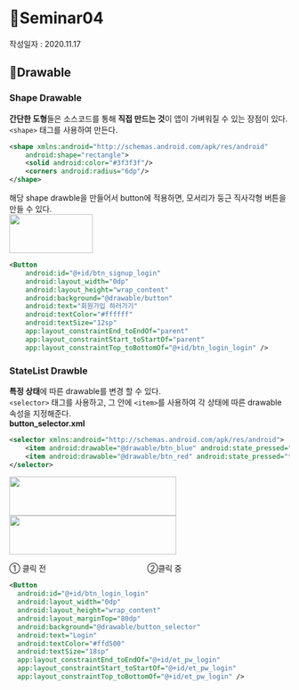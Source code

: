 # 📣Seminar04
작성일자 : 2020.11.17

## 🎨Drawable
### Shape Drawable
**간단한 도형**들은 소스코드를 통해 **직접 만드는 것**이 앱이 가벼워질 수 있는 장점이 있다.   
`<shape>` 태그를 사용하여 만든다.     
```xml
<shape xmlns:android="http://schemas.android.com/apk/res/android"
    android:shape="rectangle">
    <solid android:color="#3f3f3f"/>
    <corners android:radius="6dp"/>
</shape>
```
해당 shape drawble을 만들어서 button에 적용하면, 모서리가 둥근 직사각형 버튼을 만들 수 있다.    
<img src="https://user-images.githubusercontent.com/47289479/99347745-2cd46d00-28db-11eb-9197-2bfa104c2c80.JPG" width="150" height="70"/>
```xml
<Button
	android:id="@+id/btn_signup_login"
	android:layout_width="0dp"
	android:layout_height="wrap_content"
	android:background="@drawable/button"
	android:text="회원가입 하러가기"
	android:textColor="#ffffff"
	android:textSize="12sp"
	app:layout_constraintEnd_toEndOf="parent"
	app:layout_constraintStart_toStartOf="parent"
	app:layout_constraintTop_toBottomOf="@+id/btn_login_login" />
```

### StateList Drawble
**특정 상태**에 따른 drawable를 변경 할  수 있다.  
`<selector>` 태그를 사용하고, 그 안에 `<item>`를 사용하여 각 상태에 따른 drawable 속성을 지정해준다.   
**button_selector.xml**
```xml
<selector xmlns:android="http://schemas.android.com/apk/res/android">  
	<item android:drawable="@drawable/btn_blue" android:state_pressed="false"/>  
	<item android:drawable="@drawable/btn_red" android:state_pressed="true"/>  
</selector>
```
<p float="left">
	<img src="https://user-images.githubusercontent.com/47289479/99348471-01528200-28dd-11eb-9890-00ea8cc9411f.JPG" width="300" height="70"/>
	<img src="https://user-images.githubusercontent.com/47289479/99348522-22b36e00-28dd-11eb-921c-486ba5f54064.JPG" width="300" height="70"/>
</p>
① 클릭 전　　　　　　　　　　　　　②클릭 중    

```xml
<Button  
  android:id="@+id/btn_login_login"  
  android:layout_width="0dp"  
  android:layout_height="wrap_content"  
  android:layout_marginTop="80dp"  
  android:background="@drawable/button_selector"  
  android:text="Login"  
  android:textColor="#ffd500"  
  android:textSize="18sp"  
  app:layout_constraintEnd_toEndOf="@+id/et_pw_login"  
  app:layout_constraintStart_toStartOf="@+id/et_pw_login"  
  app:layout_constraintTop_toBottomOf="@+id/et_pw_login" />
```